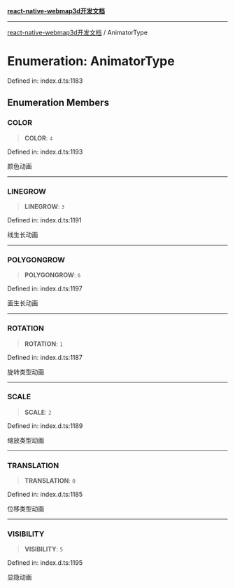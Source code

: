 [**react-native-webmap3d开发文档**](../README.md)

***

[react-native-webmap3d开发文档](../globals.md) / AnimatorType

# Enumeration: AnimatorType

Defined in: index.d.ts:1183

## Enumeration Members

### COLOR

> **COLOR**: `4`

Defined in: index.d.ts:1193

颜色动画

***

### LINEGROW

> **LINEGROW**: `3`

Defined in: index.d.ts:1191

线生长动画

***

### POLYGONGROW

> **POLYGONGROW**: `6`

Defined in: index.d.ts:1197

面生长动画

***

### ROTATION

> **ROTATION**: `1`

Defined in: index.d.ts:1187

旋转类型动画

***

### SCALE

> **SCALE**: `2`

Defined in: index.d.ts:1189

缩放类型动画

***

### TRANSLATION

> **TRANSLATION**: `0`

Defined in: index.d.ts:1185

位移类型动画

***

### VISIBILITY

> **VISIBILITY**: `5`

Defined in: index.d.ts:1195

显隐动画
